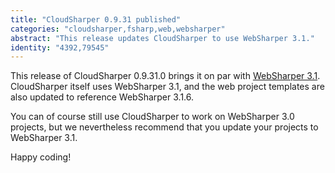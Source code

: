 ```yaml
---
title: "CloudSharper 0.9.31 published"
categories: "cloudsharper,fsharp,web,websharper"
abstract: "This release updates CloudSharper to use WebSharper 3.1."
identity: "4392,79545"
---
```

This release of CloudSharper 0.9.31.0 brings it on par with [WebSharper 3.1](/user/denuziere/20150523-websharper-3-1-published.md). CloudSharper itself uses WebSharper 3.1, and the web project templates are also updated to reference WebSharper 3.1.6.

You can of course still use CloudSharper to work on WebSharper 3.0 projects, but we nevertheless recommend that you update your projects to WebSharper 3.1.

Happy coding!